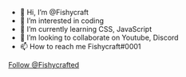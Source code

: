 - 👋 Hi, I’m @Fishycraft
- 👀 I’m interested in coding
- 🌱 I’m currently learning CSS, JavaScript
- 💞️ I’m looking to collaborate on Youtube, Discord
- 📫 How to reach me Fishycraft#0001

<a href="https://twitter.com/Fishycrafted?ref_src=twsrc%5Etfw" class="twitter-follow-button" data-show-count="false">Follow @Fishycrafted</a><script async src="https://platform.twitter.com/widgets.js" charset="utf-8"></script>

<!---
run Fishycraft.exe

const Fishycraft.py
env.token => kill

kill.run = console.run === (kill {git.userid})

--->

